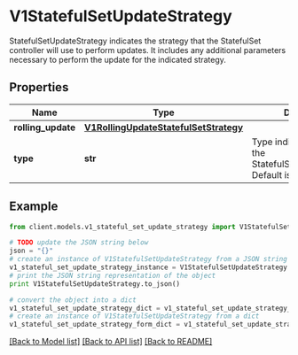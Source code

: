 # V1StatefulSetUpdateStrategy

StatefulSetUpdateStrategy indicates the strategy that the StatefulSet controller will use to perform updates. It includes any additional parameters necessary to perform the update for the indicated strategy.

## Properties
Name | Type | Description | Notes
------------ | ------------- | ------------- | -------------
**rolling_update** | [**V1RollingUpdateStatefulSetStrategy**](V1RollingUpdateStatefulSetStrategy.md) |  | [optional] 
**type** | **str** | Type indicates the type of the StatefulSetUpdateStrategy. Default is RollingUpdate. | [optional] 

## Example

```python
from client.models.v1_stateful_set_update_strategy import V1StatefulSetUpdateStrategy

# TODO update the JSON string below
json = "{}"
# create an instance of V1StatefulSetUpdateStrategy from a JSON string
v1_stateful_set_update_strategy_instance = V1StatefulSetUpdateStrategy.from_json(json)
# print the JSON string representation of the object
print V1StatefulSetUpdateStrategy.to_json()

# convert the object into a dict
v1_stateful_set_update_strategy_dict = v1_stateful_set_update_strategy_instance.to_dict()
# create an instance of V1StatefulSetUpdateStrategy from a dict
v1_stateful_set_update_strategy_form_dict = v1_stateful_set_update_strategy.from_dict(v1_stateful_set_update_strategy_dict)
```
[[Back to Model list]](../README.md#documentation-for-models) [[Back to API list]](../README.md#documentation-for-api-endpoints) [[Back to README]](../README.md)


